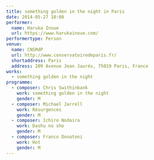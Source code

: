 ```yaml
---
title: something golden in the night in Paris
date: 2014-05-27 10:00
performer:
  name: Haruka Inoue
  url: https://www.harukainoue.com/
performertype: Person
venue:
  name: CNSMdP
  url: http://www.conservatoiredeparis.fr/
  shortaddress: Paris
  address: 209 Avenue Jean Jaurès, 75019 Paris, France
works:
  - something golden in the night
programme:
  - composer: Chris Swithinbank
    work: something golden in the night
    gender: M
  - composer: Michael Jarrell
    work: Résurgences
    gender: M
  - composer: Ichiro Nodaira
    work: Dashu no sho
    gender: M
  - composer: Franco Donatoni
    work: Hot
    gender: M
---
```

